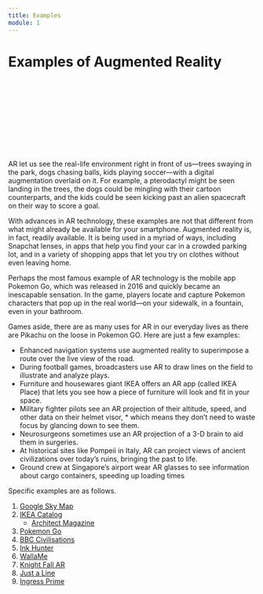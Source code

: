 ```yaml
---
title: Examples
module: 1
---
```


# Examples of Augmented Reality

<div class="embed-responsive embed-responsive-16by9"><iframe class="embed-responsive-item" src="" frameborder="0" allowfullscreen></iframe></div>

AR let us see the real-life environment right in front of us—trees swaying in the park, dogs chasing balls, kids playing soccer—with a digital augmentation overlaid on it. For example,  a pterodactyl might be seen landing in the trees, the dogs could be mingling with their cartoon counterparts, and the kids could be seen kicking past an alien spacecraft on their way to score a goal.

With advances in AR technology, these examples are not that different from what might already be available for your smartphone. Augmented reality is, in fact, readily available. It is being used in a myriad of ways, including Snapchat lenses, in apps that help you find your car in a crowded parking lot, and in a variety of shopping apps that let you try on clothes without even leaving home.

Perhaps the most famous example of AR technology is the mobile app Pokemon Go, which was released in 2016 and quickly became an inescapable sensation. In the game, players locate and capture Pokemon characters that pop up in the real world—on your sidewalk, in a fountain, even in your bathroom.

Games aside, there are as many uses for AR in our everyday lives as there are Pikachu on the loose in Pokemon GO. Here are just a few examples:

* Enhanced navigation systems use augmented reality to superimpose a route over the live view of the road.
* During football games, broadcasters use AR to draw lines on the field to illustrate and analyze plays.
* Furniture and housewares giant IKEA offers an AR app (called IKEA Place) that lets you see how a piece of furniture will look and fit in your space.
* Military fighter pilots see an AR projection of their altitude, speed, and other data on their helmet visor, * which means they don’t need to waste focus by glancing down to see them.
* Neurosurgeons sometimes use an AR projection of a 3-D brain to aid them in surgeries.   
* At historical sites like Pompeii in Italy, AR can project views of ancient civilizations over today’s ruins, bringing the past to life.
* Ground crew at Singapore’s airport wear AR glasses to see information about cargo containers, speeding up loading times

Specific examples are as follows.

1. [Google Sky Map](https://play.google.com/store/apps/details?id=com.google.android.stardroid&hl=)
2. [IKEA Catalog](https://apps.apple.com/us/app/ikea-place/id1279244498)
    - [Architect Magazine](https://www.architectmagazine.com/technology/ikea-launches-augmented-reality-application_o)
3. [Pokemon Go](https://www.pokemon.com/us/app/pokemon-go/)
4. [BBC Civilisations](https://www.bbc.co.uk/taster/pilots/civilisations-ar)
5. [Ink Hunter](http://www.inkhunter.tattoo/)
6. [WallaMe](http://walla.me/)
7. [Knight Fall AR](https://www.wearvr.com/apps/knightfall-ar)
8. [Just a Line](https://justaline.withgoogle.com/)
9. [Ingress Prime](https://www.ingress.com/game/)
